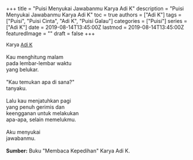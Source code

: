 +++
title = "Puisi Menyukai Jawabanmu Karya Adi K"
description = "Puisi Menyukai Jawabanmu Karya Adi K"
toc = true
authors = ["Adi K"]
tags = ["Puisi", "Puisi Cinta", "Adi K", "Puisi Galau"]
categories = ["Puisi"]
series = ["Adi K"]
date = 2019-08-14T13:45:00Z
lastmod = 2019-08-14T13:45:00Z
featuredImage = ""
draft = false
+++

<div style="text-align: justify;">
<div style="font-size: small;">Karya <a href="/authors/adi-k/" target="_blank">Adi K</a></div><br />
Kau menghitung malam<br />pada lembar-lembar waktu<br />yang belukar.<br /><br />"Kau temukan apa di sana?"<br />tanyaku.<br /><br />Lalu kau menjatuhkan pagi<br />yang penuh gerimis dan<br />keengganan untuk melakukan<br />apa-apa, selain memelukmu.<br /><br />Aku menyukai<br />jawabanmu.</i></div></div><br /><b>Sumber:</b> Buku "Membaca Kepedihan" Karya Adi K.</div>

